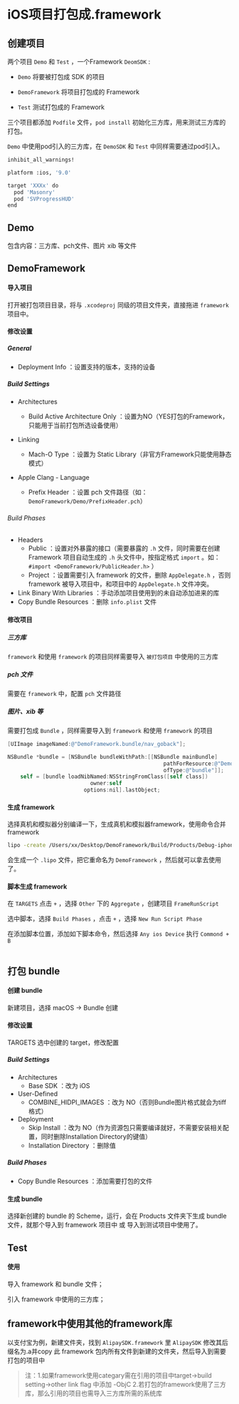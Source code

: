 # iOS项目打包成.framework

## 创建项目

两个项目 `Demo` 和 `Test`  ，一个Framework `DeomSDK` :

- `Demo` 将要被打包成 SDK 的项目

- `DemoFramework` 将项目打包成的 Framework

- `Test` 测试打包成的 Framework

三个项目都添加 `Podfile` 文件，`pod install` 初始化三方库，用来测试三方库的打包。

`Demo` 中使用pod引入的三方库，在 `DemoSDK` 和 `Test` 中同样需要通过pod引入。

```sh
inhibit_all_warnings!

platform :ios, '9.0'

target 'XXXx' do
  pod 'Masonry'
  pod 'SVProgressHUD'
end
```



## Demo

包含内容：三方库、pch文件、图片 xib 等文件



## DemoFramework

#### 导入项目

打开被打包项目目录，将与 `.xcodeproj` 同级的项目文件夹，直接拖进 `framework` 项目中。

#### 修改设置

##### General

- Deployment Info ：设置支持的版本，支持的设备

##### Build Settings

- Architectures
  - Build Active Architecture Only ：设置为NO（YES打包的Framework，只能用于当前打包所选设备使用）
- Linking
  - Mach-O Type ：设置为 Static Library（非官方Framework只能使用静态模式）

- Apple Clang - Language
  - Prefix Header ：设置 pch 文件路径（如： `DemoFramework/Demo/PrefixHeader.pch`）

###### Build Phases

- Headers 
  - Public ：设置对外暴露的接口（需要暴露的 `.h` 文件，同时需要在创建 Framework 项目自动生成的 `.h` 头文件中，按指定格式 `import` 。如：`#import <DemoFramework/PublicHeader.h>` ）
  - Project ：设置需要引入 framework 的文件，删除 `AppDelegate.h` ，否则 framework 被导入项目中，和项目中的 `AppDelegate.h` 文件冲突。
- Link Binary With Libraries ：手动添加项目使用到的未自动添加进来的库
- Copy Bundle Resources ：删除 `info.plist` 文件

#### 修改项目

##### 三方库

`framework` 和使用 `framework` 的项目同样需要导入 `被打包项目` 中使用的三方库

##### pch 文件

需要在 `framework` 中，配置 `pch` 文件路径

##### 图片、xib 等

需要打包成 `Bundle` ，同样需要导入到 `framework` 和使用 `framework` 的项目

```objective-c
[UIImage imageNamed:@"DemoFramework.bundle/nav_goback"];
```

```objective-c
NSBundle *bundle = [NSBundle bundleWithPath:[[NSBundle mainBundle]
												 pathForResource:@"DemoFramework"
												 ofType:@"bundle"]];
	self = [bundle loadNibNamed:NSStringFromClass([self class])
						  owner:self
						options:nil].lastObject;
```

#### 生成 framework

选择真机和模拟器分别编译一下，生成真机和模拟器framework，使用命令合并framework

```sh
lipo -create /Users/xx/Desktop/DemoFramework/Build/Products/Debug-iphoneos/DemoFramework.framework/DemoFramework /Users/xx/Desktop/DemoFramework/Build/Products/Debug-iphonesimulator/DemoFramework.framework/DemoFramework -output /Users/yq/Desktop/sdk
```

会生成一个 `.lipo` 文件，把它重命名为 `DemoFramework` ，然后就可以拿去使用了。

#### 脚本生成 framework

在 `TARGETS` 点击 `+` ，选择 `Other` 下的 `Aggregate` ，创建项目 `FrameRunScript`

选中脚本，选择 `Build Phases` ，点击 `+` ，选择 `New Run Script Phase` 

在添加脚本位置，添加如下脚本命令，然后选择 `Any ios Device` 执行 `Commond + B`

```sh
```





## 打包 bundle

#### 创建 bundle

新建项目，选择 macOS -> Bundle 创建

#### 修改设置

TARGETS 选中创建的 target，修改配置

##### Build Settings

- Architectures
  - Base SDK ：改为 iOS
- User-Defined
  - COMBINE_HIDPI_IMAGES ：改为 NO（否则Bundle图片格式就会为tiff格式）
- Deployment
  - Skip Install ：改为 NO（作为资源包只需要编译就好，不需要安装相关配置，同时删除Installation Directory的键值）
  - Installation Directory ：删除值

##### Build Phases

- Copy Bundle Resources ：添加需要打包的文件

#### 生成 bundle

选择新创建的 bundle 的 Scheme，运行，会在 Products 文件夹下生成 bundle 文件，就那个导入到 framework 项目中 或 导入到测试项目中使用了。



## Test

#### 使用

导入 framework 和 bundle 文件；

引入 framework 中使用的三方库；



## framework中使用其他的framework库

以支付宝为例，新建文件夹，找到 `AlipaySDK.framework` 里 `AlipaySDK` 修改其后缀名为.a并copy 此 framework 包内所有文件到新建的文件夹，然后导入到需要打包的项目中

> 注：1.如果framework使用categary需在引用的项目中target->build setting->other link flag 中添加 -ObjC
>  2.若打包的framework使用了三方库，那么引用的项目也需导入三方库所需的系统库

